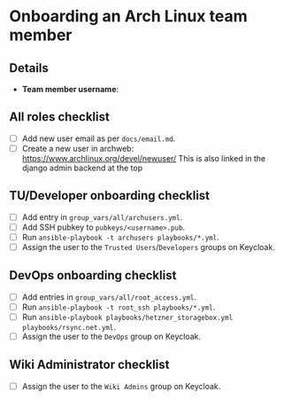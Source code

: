 <!--
This template should be used for onboarding new Arch Linux team members.
It can also be used as a reference for adding new roles to an existing team member.
-->

# Onboarding an Arch Linux team member

## Details

- **Team member username**:

## All roles checklist

- [ ] Add new user email as per `docs/email.md`.
- [ ] Create a new user in archweb: https://www.archlinux.org/devel/newuser/
      This is also linked in the django admin backend at the top

## TU/Developer onboarding checklist

- [ ] Add entry in `group_vars/all/archusers.yml`.
- [ ] Add SSH pubkey to `pubkeys/<username>.pub`.
- [ ] Run `ansible-playbook -t archusers playbooks/*.yml`.
- [ ] Assign the user to the `Trusted Users`/`Developers` groups on Keycloak.

## DevOps onboarding checklist

- [ ] Add entries in `group_vars/all/root_access.yml`.
- [ ] Run `ansible-playbook -t root_ssh playbooks/*.yml`.
- [ ] Run `ansible-playbook playbooks/hetzner_storagebox.yml playbooks/rsync.net.yml`.
- [ ] Assign the user to the `DevOps` group on Keycloak.

## Wiki Administrator checklist

- [ ] Assign the user to the `Wiki Admins` group on Keycloak.
